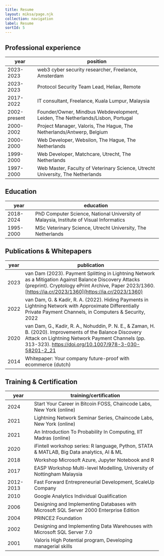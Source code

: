 ```yaml
---
title: Resume
layout: miksa/page.njk
collection: navigation
label: Resume
sortId: 5
---
```


## Professional experience

| year         | position                                                                        |
|--------------|---------------------------------------------------------------------------------|
| 2023-2023    | web3 cyber security researcher, Freelance, Amsterdam                            |
| 2023-2023    | Protocol Security Team Lead, Heliax, Remote                                     |
| 2017-2022    | IT consultant, Freelance, Kuala Lumpur, Malaysia                                |
| 2002-present | Founder/Owner, Mindbus Webdevelopment, Leiden, The Netherlands/Lisbon, Portugal |
| 2000-2002    | Project Manager, Valoris, The Hague, The Netherlands/Antwerp, Belgium           |
| 2000-2000    | Web Developer, Websilon, The Hague, The Netherlands                             |
| 1999-2000    | Web Developer, Matchcare, Utrecht, The Netherlands                              |
| 1997-2000    | Web Master, Faculty of Veterinary Science, Utrecht University, The Netherlands  |

## Education

| year      | education                                                                              |
|-----------|----------------------------------------------------------------------------------------|
| 2018-2024 | PhD Computer Science, National University of Malaysia, Institute of Visual Informatics |
| 1995-2000 | MSc Veterinary Science, Utrecht University, The Netherlands                            |

## Publications & Whitepapers

| year | publication                                                                                                                                                                                                          |
|------|----------------------------------------------------------------------------------------------------------------------------------------------------------------------------------------------------------------------|
| 2023 | van Dam (2023). Payment Splitting in Lightning Network as a Mitigation Against Balance Discovery Attacks (preprint). Cryptology ePrint Archive, Paper 2023/1360. [https://ia.cr/2023/1360](https://ia.cr/2023/1360)| 
| 2022 | van Dam, G. & Kadir, R. A. (2022). Hiding Payments in Lightning Network with Approximate Differentially Private Payment Channels, in Computers & Security, 2022  | 
| 2020 | van Dam, G., Kadir, R. A., Nohuddin, P. N. E., & Zaman, H. B. (2020). Improvements of the Balance Discovery Attack on Lightning Network Payment Channels (pp. 313-323). https://doi.org/10.1007/978-3-030-58201-2_21 |
| 2014 | Whitepaper: Your company future-proof with ecommerce (dutch)                                                                                                                                                         |

## Training & Certification

| year      | training/certification                                                                    |
|-----------|-------------------------------------------------------------------------------------------|
| 2024      | Start Your Career in Bitcoin FOSS, Chaincode Labs, New York (online)                       |
| 2021      | Lightning Network Seminar Series, Chaincode Labs, New York (online)                       |
| 2021      | An Introduction To Probability In Computing, IIT Madras (online)                          |
| 2020      | iFintell workshop series: R language, Python, STATA & MATLAB, Big Data analytics, AI & ML |
| 2018      | Workshop Microsoft Azure, Jupyter Notebook and R                                          |
| 2017      | EASP Workshop Multi-level Modelling, University of Nottingham Malaysia                    |
| 2012-2013 | Fast Forward Entrepreneurial Development, ScaleUp Company                                 |
| 2010      | Google Analytics Individual Qualification                                                 |
| 2006      | Designing and Implementing Databases with Microsoft SQL Server 2000 Enterprise Edition    |
| 2004      | PRINCE2 Foundation                                                                        |
| 2002      | Designing and Implementing Data Warehouses with Microsoft SQL Server 7.0                  |
| 2001      | Valoris High Potential program, Developing managerial skills                              |
